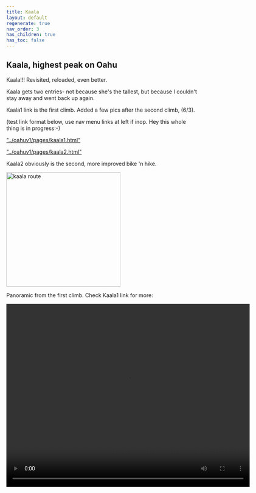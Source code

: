 ```yaml
---
title: Kaala
layout: default
regenerate: true
nav_order: 3
has_children: true
has_toc: false
---
```


## Kaala, highest peak on Oahu


Kaala!!! Revisited, reloaded, even better.

Kaala gets two entries- not because she's the tallest, but because I couldn't stay away and went back up again.

Kaala1 link is the first climb.  Added a few pics after the second climb, (6/3). 

(test link format below, use nav menu links  at left if inop. Hey this whole thing is in progress:-)

["../oahuv1/pages/kaala1.html"](kaala1)  

["../oahuv1/pages/kaala2.html"](kaala2)  


Kaala2 obviously is the second, more improved bike 'n hike.  

<p><img src="../oahuv1/images/kaala1/kaalaroute3d.png"   alt="kaala route" height="300px" /></p>

Panoramic from the first climb.  Check Kaala1 link for more:

<p>
<video width="640" height="480" controls>
<source src="../oahuv1/images/kaala.webm" type="video/webm">
  Your browser does not support the video tag.
</video>
</p>
  

  
